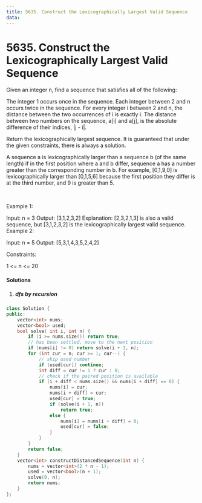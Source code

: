 ```yaml
---
title: 5635. Construct the Lexicographically Largest Valid Sequence
data:
---
```


# 5635. Construct the Lexicographically Largest Valid Sequence

Given an integer n, find a sequence that satisfies all of the following:

The integer 1 occurs once in the sequence.
Each integer between 2 and n occurs twice in the sequence.
For every integer i between 2 and n, the distance between the two occurrences of i is exactly i.
The distance between two numbers on the sequence, a[i] and a[j], is the absolute difference of their indices, |j - i|.

Return the lexicographically largest sequence. It is guaranteed that under the given constraints, there is always a solution.

A sequence a is lexicographically larger than a sequence b (of the same length) if in the first position where a and b differ, sequence a has a number greater than the corresponding number in b. For example, [0,1,9,0] is lexicographically larger than [0,1,5,6] because the first position they differ is at the third number, and 9 is greater than 5.

 

Example 1:

Input: n = 3
Output: [3,1,2,3,2]
Explanation: [2,3,2,1,3] is also a valid sequence, but [3,1,2,3,2] is the lexicographically largest valid sequence.
Example 2:

Input: n = 5
Output: [5,3,1,4,3,5,2,4,2]
 

Constraints:

1 <= n <= 20

#### Solutions

1. ##### dfs by recursion

```c++
class Solution {
public:
    vector<int> nums;
    vector<bool> used;
    bool solve( int i, int n) {
        if (i >= nums.size()) return true;
        // has been settled, move to the next position
        if (nums[i] != 0) return solve(i + 1, n);
        for (int cur = n; cur >= 1; cur--) {
            // skip used number
            if (used[cur]) continue;
            int diff = cur != 1 ? cur : 0;
            // check if the paired position is available
            if (i + diff < nums.size() && nums[i + diff] == 0) {
                nums[i] = cur;
                nums[i + diff] = cur;
                used[cur] = true;
                if (solve(i + 1, n))
                    return true;
                else {
                    nums[i] = nums[i + diff] = 0;
                    used[cur] = false;
                }
            }
        }
        return false;
    }
    vector<int> constructDistancedSequence(int n) {
        nums = vector<int>(2 * n - 1);
        used = vector<bool>(n + 1);
        solve(0, n);
        return nums;
    }
};
```